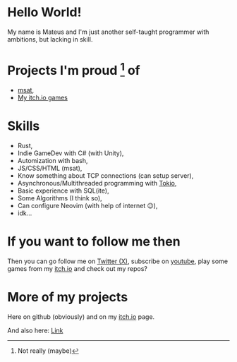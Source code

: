 # Hello World!

My name is Mateus and I'm just another self-taught programmer with ambitions, but lacking in skill.

# Projects I'm proud [^1] of

- [msat](https://github.com/Matissoss/msat),
- [My itch.io games](https://matissoss.itch.io)

# Skills

- Rust,
- Indie GameDev with C# (with Unity),
- Automization with bash,
- JS/CSS/HTML (msat),
- Know something about TCP connections (can setup server),
- Asynchronous/Multithreaded programming with [Tokio](https://github.com/tokio-rs/tokio),
- Basic experience with SQL(ite),
- Some Algorithms (I think so),
- Can configure Neovim (with help of internet 😉),
- idk...

# If you want to follow me then

Then you can go follow me on [Twitter (X)](https://x.com/@MateusDev), subscribe on [youtube](https://youtube.com/@MatissossGameDev),
play some games from my [itch.io](https://matissoss.itch.io) and check out my repos?

# More of my projects 

Here on github (obviously) and on my [itch.io](https://matissoss.itch.io) page.

And also here: [Link](https://www.youtube.com/watch?v=dQw4w9WgXcQ&pp=ygUIcmlja3JvbGw%3D)

[^1]: Not really (maybe)
